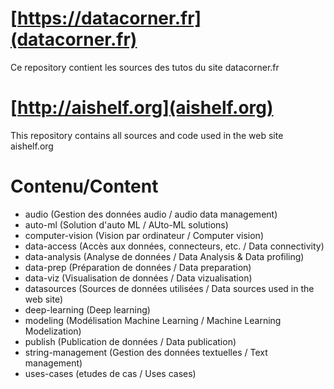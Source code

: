 # [https://datacorner.fr](datacorner.fr)
Ce repository contient les sources des tutos du site datacorner.fr

# [http://aishelf.org](aishelf.org)
This repository contains all sources and code used in the web site aishelf.org

# Contenu/Content
*  audio (Gestion des données audio / audio data management)
*  auto-ml (Solution d'auto ML / AUto-ML solutions)
*  computer-vision (Vision par ordinateur / Computer vision)
*  data-access (Accès aux données, connecteurs, etc. / Data connectivity)
*  data-analysis (Analyse de données / Data Analysis & Data profiling)
*  data-prep (Préparation de données / Data preparation)
*  data-viz (Visualisation de données / Data vizualisation)
*  datasources (Sources de données utilisées / Data sources used in the web site)
*  deep-learning (Deep learning)
*  modeling (Modélisation Machine Learning / Machine Learning Modelization)
*  publish (Publication de données / Data publication)
*  string-management (Gestion des données textuelles / Text management)
*  uses-cases (etudes de cas / Uses cases)
